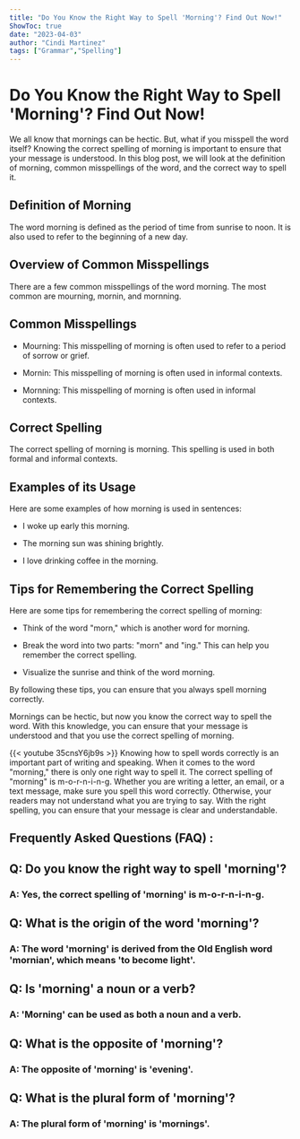 ```yaml
---
title: "Do You Know the Right Way to Spell 'Morning'? Find Out Now!"
ShowToc: true 
date: "2023-04-03"
author: "Cindi Martinez" 
tags: ["Grammar","Spelling"]
---
```

# Do You Know the Right Way to Spell 'Morning'? Find Out Now!

We all know that mornings can be hectic. But, what if you misspell the word itself? Knowing the correct spelling of morning is important to ensure that your message is understood. In this blog post, we will look at the definition of morning, common misspellings of the word, and the correct way to spell it. 

## Definition of Morning

The word morning is defined as the period of time from sunrise to noon. It is also used to refer to the beginning of a new day. 

## Overview of Common Misspellings

There are a few common misspellings of the word morning. The most common are mourning, mornin, and mornning. 

## Common Misspellings

* Mourning: This misspelling of morning is often used to refer to a period of sorrow or grief. 

* Mornin: This misspelling of morning is often used in informal contexts. 

* Mornning: This misspelling of morning is often used in informal contexts. 

## Correct Spelling

The correct spelling of morning is morning. This spelling is used in both formal and informal contexts. 

## Examples of its Usage

Here are some examples of how morning is used in sentences: 

* I woke up early this morning. 

* The morning sun was shining brightly. 

* I love drinking coffee in the morning. 

## Tips for Remembering the Correct Spelling

Here are some tips for remembering the correct spelling of morning: 

* Think of the word "morn," which is another word for morning. 

* Break the word into two parts: "morn" and "ing." This can help you remember the correct spelling. 

* Visualize the sunrise and think of the word morning. 

By following these tips, you can ensure that you always spell morning correctly. 

Mornings can be hectic, but now you know the correct way to spell the word. With this knowledge, you can ensure that your message is understood and that you use the correct spelling of morning.

{{< youtube 35cnsY6jb9s >}} 
Knowing how to spell words correctly is an important part of writing and speaking. When it comes to the word "morning," there is only one right way to spell it. The correct spelling of "morning" is m-o-r-n-i-n-g. Whether you are writing a letter, an email, or a text message, make sure you spell this word correctly. Otherwise, your readers may not understand what you are trying to say. With the right spelling, you can ensure that your message is clear and understandable.

## Frequently Asked Questions (FAQ) :
<h2>Q: Do you know the right way to spell 'morning'?</h2>

<h3>A: Yes, the correct spelling of 'morning' is m-o-r-n-i-n-g.</h3>

<h2>Q: What is the origin of the word 'morning'?</h2>

<h3>A: The word 'morning' is derived from the Old English word 'mornian', which means 'to become light'.</h3>

<h2>Q: Is 'morning' a noun or a verb?</h2>

<h3>A: 'Morning' can be used as both a noun and a verb.</h3>

<h2>Q: What is the opposite of 'morning'?</h2>

<h3>A: The opposite of 'morning' is 'evening'.</h3>

<h2>Q: What is the plural form of 'morning'?</h2>

<h3>A: The plural form of 'morning' is 'mornings'.</h3>





